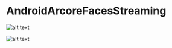# AndroidArcoreFacesStreaming
![alt text](https://i.imgur.com/w20bTLD.png)

![alt text](https://i.imgur.com/T9EV1fr.png)
